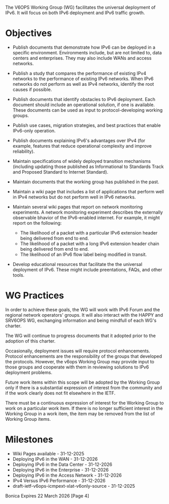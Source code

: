 The V6OPS Working Group (WG) facilitates the universal deployment of IPv6.  It will focus on both IPv6 deployment and IPv6 traffic growth.

# Objectives

*  Publish documents that demonstrate how IPv6 can be deployed in a specific environment.  Environments include, but are not limited to, data centers and enterprises. They may also include WANs and access networks.

*  Publish a study that compares the performance of existing IPv4 networks to the performance of existing IPv6 networks.  When IPv6 networks do not perform as well as IPv4 networks, identify the root causes if possible.

*  Publish documents that identify obstacles to IPv6 deployment. Each document should include an operational solution, if one is available.  These documents can be used as input to protocol-developing working groups.

*  Publish use cases, migration strategies, and best practices that enable IPv6-only operation.

*  Publish documents explaining IPv6's advantages over IPv4 (for example, features that reduce operational complexity and improve reliability).

*  Maintain specifications of widely deployed transition mechanisms (including updating those published as Informational to Standards Track and Proposed Standard to Internet Standard).

*  Maintain documents that the working group has published in the past.

*  Maintain a wiki page that includes a list of applications that perform well in IPv4 networks but do not perform well in IPv6 networks.

*  Maintain several wiki pages that report on network monitoring experiments.  A network monitoring experiment describes the externally observable bhavior of the IPv6-enabled internet. For example, it might report on the following:

      + The likelihood of a packet with a particular IPv6 extension header being delivered from end to end.
      + The likelihood of a packet with a long IPv6 extension header chain being delivered from end to end.
      + The likelihood of an IPv6 flow label being modified in transit.

*  Develop educational resources that facilitate the the universal deployment of IPv6. These might include preentations, FAQs, and other tools.

# WG Practices

In order to achieve these goals, the WG will work with IPv6 Forum and the regional network operators' groups.  It will also interact with the HAPPY and SRV6OPS WG, exchanging information and being mindfull of each WG's charter.

The WG will continue to progress documents that it adopted prior to the adoption of this charter.

Occasionally, deployment issues will require protocol enhancements. Protocol enhancements are the responsibility of the groups that developed the protocols.  However, the v6ops Working Group may provide input to those groups and cooperate with them in reviewing solutions to IPv6 deployment problems.

Future work items within this scope will be adopted by the Working Group only if there is a substantial expression of interest from the community and if the work clearly does not fit elsewhere in the IETF.

There must be a continuous expression of interest for the Working Group to work on a particular work item.  If there is no longer sufficient interest in the Working Group in a work item, the item may be removed from the list of Working Group items.

# Milestones

*  Wiki Pages available - 31-12-2025
*  Deploying IPv6 in the WAN - 31-12-2026
*  Deploying IPv6 in the Data Center - 31-12-2026
*  Deploying IPv6 in the Enterprise - 31-12-2026
*  Deploying IPv6 in the Access Network - 31-12-2026
*  IPv4 Versus IPv6 Performance - 31-12-2026
*  draft-ietf-v6ops-icmpext-xlat-v6only-source - 31-12-2025

































Bonica                    Expires 22 March 2026                 [Page 4]
